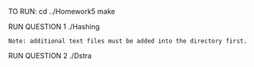 TO RUN:
    cd ../Homework5
    make

RUN QUESTION 1
    ./Hashing

    Note: additional text files must be added into the directory first.
RUN QUESTION 2
    ./Dstra